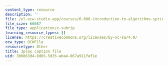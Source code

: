 ```yaml
---
content_type: resource
description: ''
file: /ol-ocw-studio-app/courses/6-006-introduction-to-algorithms-spring-2020/300863d48d855d35aba4867a911faf1e_CHhwJjR0mZA.vtt
file_size: 66687
file_type: application/x-subrip
learning_resource_types: []
license: https://creativecommons.org/licenses/by-nc-sa/4.0/
ocw_type: OCWFile
resourcetype: Other
title: 3play caption file
uid: 300863d4-8d85-5d35-aba4-867a911faf1e
---
```

